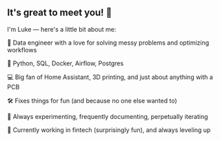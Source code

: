 ## It's great to meet you! 👋

I'm Luke — here's a little bit about me:

🧠 Data engineer with a love for solving messy problems and optimizing workflows

🐍 Python, SQL, Docker, Airflow, Postgres

💻 Big fan of Home Assistant, 3D printing, and just about anything with a PCB

🛠️ Fixes things for fun (and because no one else wanted to)

🎯 Always experimenting, frequently documenting, perpetually iterating

🏦 Currently working in fintech (surprisingly fun), and always leveling up
